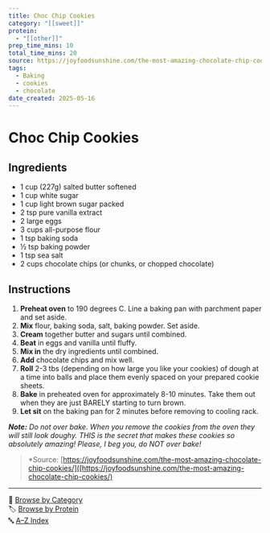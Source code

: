 ```yaml
---
title: Choc Chip Cookies
category: "[[sweet]]"
protein:
  - "[[other]]"
prep_time_mins: 10
total_time_mins: 20
source: https://joyfoodsunshine.com/the-most-amazing-chocolate-chip-cookies/
tags:
  - Baking
  - cookies
  - chocolate
date_created: 2025-05-16
---
```


# Choc Chip Cookies

## Ingredients

- 1 cup (227g) salted butter softened
- 1 cup white sugar
- 1 cup light brown sugar packed
- 2 tsp pure vanilla extract
- 2 large eggs
- 3 cups all-purpose flour
- 1 tsp baking soda
- ½ tsp baking powder
- 1 tsp sea salt
- 2 cups chocolate chips (or chunks, or chopped chocolate)

## Instructions

1. **Preheat oven** to 190 degrees C. Line a baking pan with parchment paper and set aside.
2. **Mix** flour, baking soda, salt, baking powder. Set aside.
3. **Cream** together butter and sugars until combined.
4. **Beat** in eggs and vanilla until fluffy.
5. **Mix in** the dry ingredients until combined.
6. **Add** chocolate chips and mix well.
7. **Roll** 2-3 tbs (depending on how large you like your cookies) of dough at a time into balls and place them evenly spaced on your prepared cookie sheets.
8. **Bake** in preheated oven for approximately 8-10 minutes. Take them out when they are just BARELY starting to turn brown.
9. **Let sit** on the baking pan for 2 minutes before removing to cooling rack.

***Note:** Do not over bake. When you remove the cookies from the oven they will still look doughy. THIS is the secret that makes these cookies so absolutely amazing! Please, I beg you, do NOT over bake!*

> *Source: [https://joyfoodsunshine.com/the-most-amazing-chocolate-chip-cookies/]([https://joyfoodsunshine.com/the-most-amazing-chocolate-chip-cookies/)

---

📁 [Browse by Category](../indexes/categories.md)  
🏷️ [Browse by Protein](../indexes/protein.md)  
🔤 [A–Z Index](../indexes/alphabet.md)

